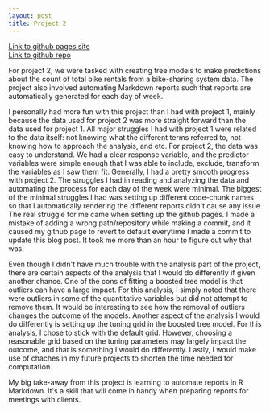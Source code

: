 ```yaml
---
layout: post
title: Project 2
---
```

[Link to github pages site](https://hyeonhpark.github.io/ST558-Project2)  
[Link to github repo](https://github.com/hyeonhpark/ST558-Project2/tree/main)  

For project 2, we were tasked with creating tree models to make predictions about the count of total bike rentals from a bike-sharing system data. The project also involved automating Markdown reports such that reports are automatically generated for each day of week.  

I personally had more fun with this project than I had with project 1, mainly because the data used for project 2 was more straight forward than the data used for project 1. All major struggles I had with project 1 were related to the data itself: not knowing what the different terms referred to, not knowing how to approach the analysis, and etc. For project 2, the data was easy to understand. We had a clear response variable, and the predictor variables were simple enough that I was able to include, exclude, transform the variables as I saw them fit. Generally, I had a pretty smooth progress with project 2. The struggles I had in reading and analyzing the data and automating the process for each day of the week were minimal. The biggest of the minimal struggles I had was setting up different code-chunk names so that I automatically rendering the different reports didn't cause any issue. The real struggle for me came when setting up the github pages. I made a mistake of adding a wrong path/repository while making a commit, and it caused my github page to revert to default everytime I made a commit to update this blog post. It took me more than an hour to figure out why that was.  

Even though I didn't have much trouble with the analysis part of the project, there are certain aspects of the analysis that I would do differently if given another chance. One of the cons of fitting a boosted tree model is that outliers can have a large impact. For this analysis, I simply noted that there were outliers in some of the quantitative variables but did not attempt to remove them. It would be interesting to see how the removal of outliers changes the outcome of the models. Another aspect of the analysis I would do differently is setting up the tuning grid in the boosted tree model. For this analysis, I chose to stick with the default grid. However, choosing a reasonable grid based on the tuning parameters may largely impact the outcome, and that is something I would do differently. Lastly, I would make use of chaches in my future projects to shorten the time needed for computation.  

My big take-away from this project is learning to automate reports in R Markdown. It's a skill that will come in handy when preparing reports for meetings with clients. 
